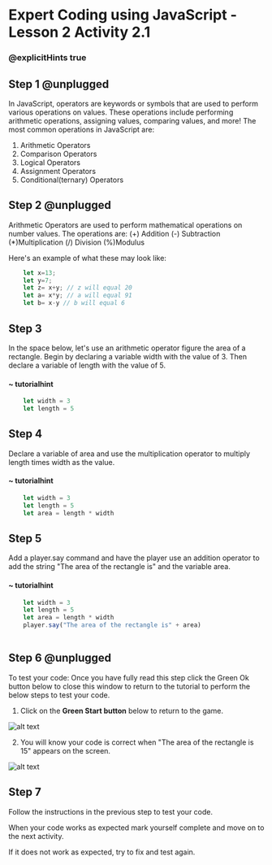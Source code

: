# Expert Coding using JavaScript - Lesson 2 Activity 2.1
### @explicitHints true

## Step 1 @unplugged

In JavaScript, operators are keywords or symbols that are used to perform various operations on values. These operations include performing arithmetic operations, assigning values, comparing values, and more!
The most common operations in JavaScript are:
1. Arithmetic Operators
2. Comparison Operators
3. Logical Operators
4. Assignment Operators
5. Conditional(ternary) Operators


## Step 2 @unplugged
Arithmetic Operators are used to perform mathematical operations on number values. The operations are:
(+) Addition
(-) Subtraction
(*)Multiplication
(/) Division
(%)Modulus

Here's an example of what these may look like:


```javascript
    let x=13;
    let y=7;
    let z= x+y; // z will equal 20
    let a= x*y; // a will equal 91
    let b= x-y // b will equal 6
```

## Step 3
In the space below, let's use an arithmetic operator figure the area of a rectangle. Begin by declaring a variable width with the value of 3. Then declare a variable of length with the value of 5. 
#### ~ tutorialhint
```javascript
    let width = 3
    let length = 5
```


## Step 4

Declare a variable of area and use the multiplication operator to multiply length times width as the value. 

#### ~ tutorialhint
```javascript
    let width = 3
    let length = 5
    let area = length * width
```


## Step 5

Add a player.say command and have the player use an addition operator to add the string "The area of the rectangle is" and the variable area. 

#### ~ tutorialhint
```javascript
    let width = 3
    let length = 5
    let area = length * width
    player.say("The area of the rectangle is" + area)
   
```


## Step 6 @unplugged

To test your code:
Once you have fully read this step click the Green Ok button below to close this window to return to the tutorial to perform the below steps to test your code.

1. Click on the **Green Start button** below to return to the game.

  

![alt text](https://expertjs.codingcredentials.com/Lesson1/1.1/1.JPG?raw=true  "Start")

  

2. You will know your code is correct when "The area of the rectangle is 15" appears on the screen. 

  ![alt text](https://expertjs.codingcredentials.com/Lesson2/2.1/2.1.png?raw=true "Code")



  

## Step 7

Follow the instructions in the previous step to test your code.

When your code works as expected mark yourself complete and move on to the next activity.

If it does not work as expected, try to fix and test again.


